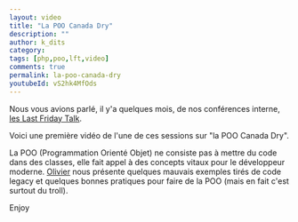 ```yaml
---
layout: video
title: "La POO Canada Dry"
description: ""
author: k_dits 
category: 
tags: [php,poo,lft,video]
comments: true  
permalink: la-poo-canada-dry
youtubeId: vS2hk4MfOds
---
```


Nous vous avions parlé, il y'a quelques mois, de nos conférences interne, [les Last Friday Talk](/organiser-des-conferences-technique-en-interne).

Voici une première vidéo de l'une de ces sessions sur "la POO Canada Dry".

La POO (Programmation Orienté Objet) ne consiste pas à mettre du code dans des classes, elle fait appel à des concepts vitaux pour le développeur moderne. [Olivier](https://twitter.com/omansour) nous présente quelques mauvais exemples tirés de code legacy et quelques bonnes pratiques pour faire de la POO (mais en fait c'est surtout du troll).

Enjoy
